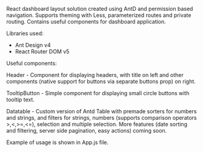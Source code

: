 React dashboard layout solution created using AntD and permission based navigation. Supports theming with Less, parameterized routes and private routing.
Contains useful components for dashboard application.

Libraries used:
 * Ant Design v4
 * React Router DOM v5

Useful components:

Header - Component for displaying headers, with title on left and other components (native support for buttons via separate buttons prop) on right.

TooltipButton - Simple component for displaying small circle buttons with tooltip text.

Datatable - Custom version of Antd Table with premade sorters for numbers and strings, and filters for strings, numbers (supports comparison operators >,<,>=,<=), selection and multiple selection. More features (date sorting and filtering, server side pagination, easy actions) coming soon.

Example of usage is shown in App.js file.